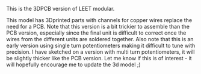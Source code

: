 This is the 3DPCB version of LEET modular. 

This model has 3Dprinted parts with channels for copper wires replace the need for a PCB.
Note that this version is a bit trickier to assemble than the PCB version, especially since the final unit is difficult to correct once the wires from the different units are soldered together. Also note that this is an early version using single turn potentiometers making it difficult to tune with precision. I have sketched on a version with multi turn potentiometers, it will be slightly thicker like the PCB version. Let me know if this is of interest - it will hopefully encourage me to update the 3d model ;) 
